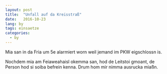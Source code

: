 ```yaml
---
layout: post
title:  "Unfall auf da Kreisstraß"
date:   2016-10-23
lang: by
tags: einsaetze
categories:
  - by
---
```


Mia san in da Fria um 5e alarmiert worn weil jemand im PKW eigschlossn is.

Nochdem mia am Feiaweahaisl okemma san, hod de Leitstoi gmoant, de Person hod si soiba befrein kenna. Drum hom mir nimma ausrucka miaßn.

